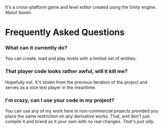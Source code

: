 It's a cross-platform game and level editor created using the Unity engine. About boxes.

# Frequently Asked Questions

### What can it currently do?
You can create, load and play levels with a limited set of entities.

### That player code looks rather awful, will it kill me?
Hopefully not. It's stolen from the previous iteration of the project and serves as a nice test player in the meantime.

### I'm crazy, can I use your code in my project?
You can use any of my work here in non-commercial projects provided you place the same restriction on any derivative works. That, and don't just compile it and brand as it your own with no real changes. _That's just silly._
